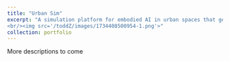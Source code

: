 ```yaml
---
title: "Urban Sim"
excerpt: "A simulation platform for embodied AI in urban spaces that generates large-scale urban scenarios through procedural generation for RL training.  <br/><a href='' class='button'>Code</a>
<br/><img src='/toddZ/images/1734408500954-1.png'>"
collection: portfolio
---
```


More descriptions to come
